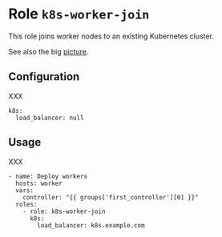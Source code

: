 # Role `k8s-worker-join`

This role joins worker nodes to an existing Kubernetes cluster.

See also the big [picture](../../docs/roles.md).

## Configuration

XXX

```ansible
k8s:
  load_balancer: null
```

## Usage

XXX

```ansible
- name: Deploy workers
  hosts: worker
  vars:
    controller: "{{ groups['first_controller'][0] }}"
  roles:
    - role: k8s-worker-join
      k8s:
        load_balancer: k8s.example.com
```
